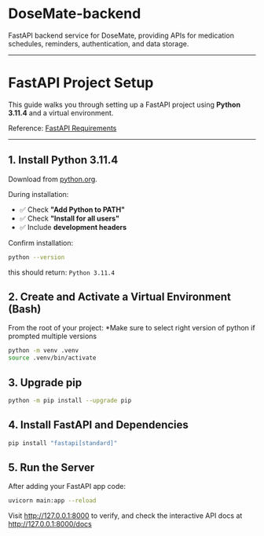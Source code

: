# DoseMate-backend

FastAPI backend service for DoseMate, providing APIs for medication schedules, reminders, authentication, and data storage.

---

# FastAPI Project Setup

This guide walks you through setting up a FastAPI project using **Python 3.11.4** and a virtual environment.

Reference: [FastAPI Requirements](https://fastapi.tiangolo.com/#requirements)

---

## 1. Install Python 3.11.4

Download from [python.org](https://www.python.org/downloads/release/python-3114/).

During installation:

- ✅ Check **"Add Python to PATH"**
- ✅ Check **"Install for all users"**
- ✅ Include **development headers**

Confirm installation:

```bash
python --version
```

this should return: `Python 3.11.4`

## 2. Create and Activate a Virtual Environment (Bash)

From the root of your project:
\*Make sure to select right version of python if prompted multiple versions

```bash
python -m venv .venv
source .venv/bin/activate
```

## 3. Upgrade pip

```bash
python -m pip install --upgrade pip
```

## 4. Install FastAPI and Dependencies

```bash
pip install "fastapi[standard]"
```

## 5. Run the Server

After adding your FastAPI app code:

```bash
uvicorn main:app --reload
```

Visit http://127.0.0.1:8000 to verify, and check the interactive API docs at http://127.0.0.1:8000/docs
